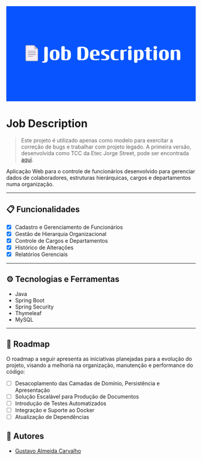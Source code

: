 <div align="center">
  <img src="./assets/Banner.png" alt="Banner Job Description"/>
</div>

# Job Description

> Este projeto é utilizado apenas como modelo para exercitar a correção de bugs e trabalhar com projeto legado. A
> primeira versão, desenvolvida como TCC da Etec Jorge Street, pode ser
> encontrada [aqui](https://github.com/gustxvo/job-description/tree/legacy).

Aplicação Web para o controle de funcionários desenvolvido para gerenciar dados de colaboradores, estruturas
hierárquicas, cargos e departamentos numa organização.

---

## 📋 Funcionalidades

- [X] Cadastro e Gerenciamento de Funcionários
- [X] Gestão de Hierarquia Organizacional
- [X] Controle de Cargos e Departamentos
- [X] Histórico de Alterações
- [X] Relatórios Gerenciais

---

## ⚙️ Tecnologias e Ferramentas

- Java
- Spring Boot
- Spring Security
- Thymeleaf
- MySQL

---

## 🚀 Roadmap

O roadmap a seguir apresenta as iniciativas planejadas para a evolução do projeto, visando a melhoria na organização,
manutenção e performance do código:

- [ ] Desacoplamento das Camadas de Domínio, Persistência e Apresentação
- [ ] Solução Escalável para Produção de Documentos
- [ ] Introdução de Testes Automatizados
- [ ] Integração e Suporte ao Docker
- [ ] Atualização de Dependências

## 🫴 Autores

- [Gustavo Almeida Carvalho](https://github.com/gustxvo)
